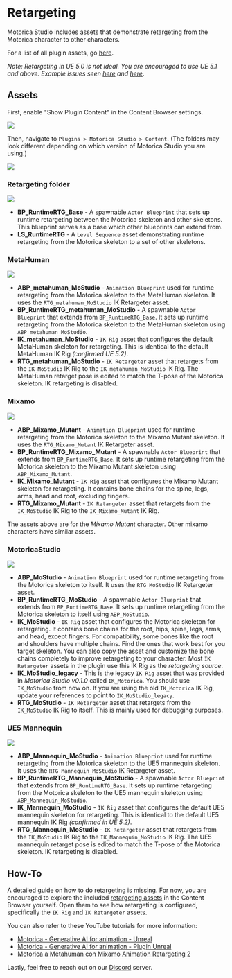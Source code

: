 # Retargeting
Motorica Studio includes assets that demonstrate retargeting from the Motorica character to other characters.

For a list of all plugin assets, go [here](../included-assets/).

*Note: Retargeting in UE 5.0 is not ideal. You are encouraged to use UE 5.1 and above. Example issues seen [here](https://forums.unrealengine.com/t/retargeting-root-bone-ue5/506512) and [here](https://forums.unrealengine.com/t/ue5-retargeted-root-motion-animations-have-innacurate-pelvis-hip-placement/514656)*.

## Assets
First, enable "Show Plugin Content" in the Content Browser settings.

![](../images/content-browser-settings-show-plugin-content.png)

Then, navigate to `Plugins > Motorica Studio > Content`. (The folders may look different depending on which version of Motorica Studio you are using.)

![](../images/content-browser-folder-plugin.png)

### Retargeting folder

![](../images/content-browser-folder-plugin-retargeting.png)

- **BP_RuntimeRTG_Base** - A spawnable `Actor Blueprint` that sets up runtime retargeting between the Motorica skeleton and other skeletons. This blueprint serves as a base which other blueprints can extend from.
- **LS_RuntimeRTG** - A `Level Sequence` asset demonstrating runtime retargeting from the Motorica skeleton to a set of other skeletons.

### MetaHuman
![](../images/content-browser-folder-plugin-retargeting-metahuman.png)

- **ABP_metahuman_MoStudio** - `Animation Blueprint` used for runtime retargeting from the Motorica skeleton to the MetaHuman skeleton. It uses the `RTG_metahuman_MoStudio` IK Retargeter asset.
- **BP_RuntimeRTG_metahuman_MoStudio** - A spawnable `Actor Blueprint` that extends from `BP_RuntimeRTG_Base`. It sets up runtime retargeting from the Motorica skeleton to the MetaHuman skeleton using `ABP_metahuman_MoStudio`.
- **IK_metahuman_MoStudio** - `IK Rig` asset that configures the default MetaHuman skeleton for retargeting. This is identical to the default MetaHuman IK Rig *(confirmed UE 5.2)*.
- **RTG_metahuman_MoStudio** - `IK Retargeter` asset that retargets from the `IK_MoStudio` IK Rig to the `IK_metahuman_MoStudio` IK Rig. The MetaHuman retarget pose is edited to match the T-pose of the Motorica skeleton. IK retargeting is disabled.

### Mixamo
![](../images/content-browser-folder-plugin-retargeting-mixamo-mutant.png)

- **ABP_Mixamo_Mutant** - `Animation Blueprint` used for runtime retargeting from the Motorica skeleton to the Mixamo Mutant skeleton. It uses the `RTG_Mixamo_Mutant` IK Retargeter asset.
- **BP_RuntimeRTG_Mixamo_Mutant** - A spawnable `Actor Blueprint` that extends from `BP_RuntimeRTG_Base`. It sets up runtime retargeting from the Motorica skeleton to the Mixamo Mutant skeleton using `ABP_Mixamo_Mutant`.
- **IK_Mixamo_Mutant** - `IK Rig` asset that configures the Mixamo Mutant skeleton for retargeting. It contains bone chains for the spine, legs, arms, head and root, excluding fingers.
- **RTG_Mixamo_Mutant** - `IK Retargeter` asset that retargets from the `IK_MoStudio` IK Rig to the `IK_Mixamo_Mutant` IK Rig.

The assets above are for the *Mixamo Mutant* character. Other mixamo characters have similar assets.

### MotoricaStudio
![](../images/content-browser-folder-plugin-retargeting-motoricastudio.png)

- **ABP_MoStudio** - `Animation Blueprint` used for runtime retargeting from the Motorica skeleton to itself. It uses the `RTG_MoStudio` IK Retargeter asset.
- **BP_RuntimeRTG_MoStudio** - A spawnable `Actor Blueprint` that extends from `BP_RuntimeRTG_Base`. It sets up runtime retargeting from the Motorica skeleton to itself using `ABP_MoStudio`.
- **IK_MoStudio** - `IK Rig` asset that configures the Motorica skeleton for retargeting. It contains bone chains for the root, hips, spine, legs, arms, and head, except fingers. For compatibility, some bones like the root and shoulders have multiple chains. Find the ones that work best for you target skeleton. You can also copy the asset and customize the bone chains completely to improve retargeting to your character. Most `IK Retargeter` assets in the plugin use this IK Rig as the *retargeting source*.
- **IK_MoStudio_legacy** - This is the legacy `IK Rig` asset that was provided in *Motorica Studio v0.1.0* called `IK_Motorica`. You should use `IK_MoStudio` from now on. If you are using the old `IK_Motorica` IK Rig, update your references to point to `IK_MoStudio_legacy`.
- **RTG_MoStudio** - `IK Retargeter` asset that retargets from the `IK_MoStudio` IK Rig to itself. This is mainly used for debugging purposes.

### UE5 Mannequin
![](../images/content-browser-folder-plugin-retargeting-ue5mannequin.png)

- **ABP_Mannequin_MoStudio** - `Animation Blueprint` used for runtime retargeting from the Motorica skeleton to the UE5 mannequin skeleton. It uses the `RTG_Mannequin_MoStudio` IK Retargeter asset.
- **BP_RuntimeRTG_Mannequin_MoStudio** - A spawnable `Actor Blueprint` that extends from `BP_RuntimeRTG_Base`. It sets up runtime retargeting from the Motorica skeleton to the UE5 mannequin skeleton using `ABP_Mannequin_MoStudio`.
- **IK_Mannequin_MoStudio** - `IK Rig` asset that configures the default UE5 mannequin skeleton for retargeting. This is identical to the default UE5 mannequin IK Rig *(confirmed in UE 5.2)*.
- **RTG_Mannequin_MoStudio** - `IK Retargeter` asset that retargets from the `IK_MoStudio` IK Rig to the `IK_Mannequin_MoStudio` IK Rig. The UE5 mannequin retarget pose is edited to match the T-pose of the Motorica skeleton. IK retargeting is disabled.

## How-To
A detailed guide on how to do retargeting is missing. For now, you are encouraged to explore the included [retargeting assets](./#assets) in the Content Browser yourself. Open them to see how retargeting is configured, specifically the `IK Rig` and `IK Retargeter` assets.

You can also refer to these YouTube tutorials for more information:

- [Motorica - Generative AI for animation - Unreal](https://www.youtube.com/watch?v=-UY5rom6LGE)
- [Motorica - Generative AI for animation - Plugin Unreal](https://www.youtube.com/watch?v=3qmHzPH06O4)
- [Motorica a Metahuman con Mixamo Animation Retargeting 2](https://www.youtube.com/watch?v=R5euNHUcUec&t)

Lastly, feel free to reach out on our [Discord](https://discord.com/invite/KWRqNzcjYA) server.
